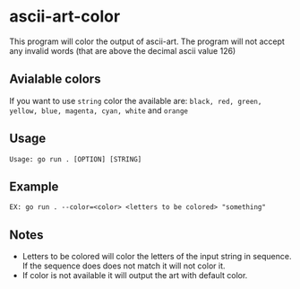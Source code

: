 # ascii-art-color

This program will color the output of ascii-art.
The program will not accept any invalid words (that are above the decimal ascii value 126)

## Avialable colors
If you want to use `string` color the available are:
`black, red, green, yellow, blue, magenta, cyan, white` and `orange`

## Usage
`Usage: go run . [OPTION] [STRING]`


## Example
`EX: go run . --color=<color> <letters to be colored> "something"`

## Notes
- Letters to be colored will color the letters of the input string in sequence. If the sequence does does not match it will not color it.
- If color is not available it will output the art with default color.